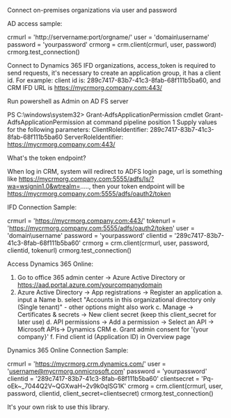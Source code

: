 Connect on-premises organizations via user and password

AD access sample:

crmurl = 'http://servername:port/orgname/'
user = 'domain\\username'
password = 'yourpassword'
crmorg = crm.client(crmurl, user, password)
crmorg.test_connection()


Connect to Dynamics 365 IFD organizations, access_token is required to send requests, it's necessary to create an application group, it has a client id. For example: client id is: 289c7417-83b7-41c3-8fab-68f111b5ba60, and CRM IFD URL is https://mycrmorg.company.com:443/

Run powershell as Admin on AD FS server

PS C:\windows\system32> Grant-AdfsApplicationPermission
cmdlet Grant-AdfsApplicationPermission at command pipeline position 1
Supply values for the following parameters:
ClientRoleIdentifier: 289c7417-83b7-41c3-8fab-68f111b5ba60
ServerRoleIdentifier: https://mycrmorg.company.com:443/

What's the token endpoint?

When log in CRM, system will redirect to ADFS login page, url is something like https://mycrmorg.company.com:5555/adfs/ls/?wa=wsignin1.0&wtrealm=....., then your token endpoint will be https://mycrmorg.company.com:5555/adfs/oauth2/token

IFD Connection Sample:

crmurl = 'https://mycrmorg.company.com:443/'
tokenurl = 'https://mycrmorg.company.com:5555/adfs/oauth2/token'
user = 'domain\\username'
password = 'yourpassword'
clientid = '289c7417-83b7-41c3-8fab-68f111b5ba60'
crmorg = crm.client(crmurl, user, password, clientid, tokenurl)
crmorg.test_connection()

Access Dynamics 365 Online:

1. Go to office 365 admin center -> Azure Active Directory or https://aad.portal.azure.com/yourcompanydomain
2. Azure Active Directory -> App registrations -> Register an application
    a. input a Name
    b. select "Accounts in this organizational directory only (Single tenant)" - other options might also work
    c. Manage -> Certificates & secrets -> New client secret (keep this client_secret for later use)
    d. API permissions -> Add a permission -> Select an API -> Microsoft APIs-> Dynamics CRM
    e. Grant admin consent for '{your company}'
    f. Find client id (Application ID) in Overview page 

Dynamics 365 Online Connection Sample:

crmurl = 'https://mycrmorg.crm.dynamics.com/'
user = 'username@mycrmorg.onmicrosoft.com'
password = 'yourpassword'
clientid = '289c7417-83b7-41c3-8fab-68f111b5ba60'
clientsecret = 'Pq-oEk~_7044Q2V~QGXwaH~2v9k0qlSG1K'
crmorg = crm.client(crmurl, user, password, clientid, client_secret=clientsecret)
crmorg.test_connection()


It's your own risk to use this library.

